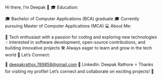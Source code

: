 Hi there, I’m Deepak 👋
🎓 Education:

🎓 Bachelor of Computer Applications (BCA) graduate
🎓 Currently pursuing Master of Computer Applications (MCA)
💻 About Me:

🚀 Tech enthusiast with a passion for coding and exploring new technologies
💡 Interested in software development, open-source contributions, and building innovative projects
🛠️ Always eager to learn and grow in the tech world
🔗 Let’s Connect:

📧 deepakrathor.789858@gmail.com
💼 LinkedIn: Deepak Rathore
⭐️ Thanks for visiting my profile! Let’s connect and collaborate on exciting projects! 🚀
